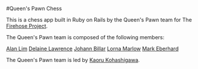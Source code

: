 #Queen's Pawn Chess


This is a chess app built in Ruby on Rails by the Queen's Pawn team for The [Firehose Project](http://www.thefirehoseproject.com/).

The Queen's Pawn team is composed of the following members:

[Alan Lim](https://github.com/alan24)
[Delaine Lawrence](https://github.com/Delaine)
[Johann Billar](https://github.com/JohannBillar)
[Lorna Marlow](https://github.com/llmarlow)
[Mark Eberhard](https://github.com/mce777)

The Queen's Pawn team is led by [Kaoru Kohashigawa](https://github.com/KaoruDev).
